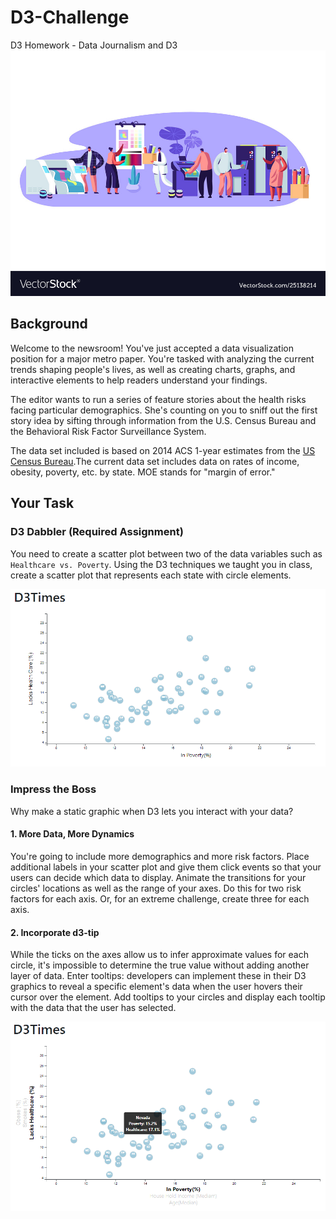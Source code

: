 # D3-Challenge
D3 Homework - Data Journalism and D3
![image](image/image.jpg)

## Background

Welcome to the newsroom! You've just accepted a data visualization position for a major metro paper. You're tasked with analyzing the current trends shaping people's lives, as well as creating charts, graphs, and interactive elements to help readers understand your findings.

The editor wants to run a series of feature stories about the health risks facing particular demographics. She's counting on you to sniff out the first story idea by sifting through information from the U.S. Census Bureau and the Behavioral Risk Factor Surveillance System.

The data set included is based on 2014 ACS 1-year estimates from the [US Census Bureau](https://data.census.gov/cedsci/).The current data set includes data on rates of income, obesity, poverty, etc. by state. MOE stands for "margin of error."

## Your Task

### D3 Dabbler (Required Assignment)

You need to create a scatter plot between two of the data variables such as `Healthcare vs. Poverty`.
Using the D3 techniques we taught you in class, create a scatter plot that represents each state with circle elements.

![D3Dabbler.png](image/D3Dabbler.png)

### Impress the Boss

Why make a static graphic when D3 lets you interact with your data?

#### 1. More Data, More Dynamics

You're going to include more demographics and more risk factors. Place additional labels in your scatter plot and give them click events so that your users can decide which data to display. Animate the transitions for your circles' locations as well as the range of your axes. Do this for two risk factors for each axis. Or, for an extreme challenge, create three for each axis.

#### 2. Incorporate d3-tip

While the ticks on the axes allow us to infer approximate values for each circle, it's impossible to determine the true value without adding another layer of data. Enter tooltips: developers can implement these in their D3 graphics to reveal a specific element's data when the user hovers their cursor over the element. Add tooltips to your circles and display each tooltip with the data that the user has selected.

![bonuschart.png](image/bonuschart.png)